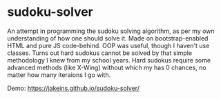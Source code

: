 # sudoku-solver
An attempt in programming the sudoku solving algorithm, as per my own understanding of how one should solve it.
Made on bootstrap-enabled HTML and pure JS code-behind. OOP was useful, though I haven't use classes.
Turns out hard sudokus cannot be solved by that simple methodology I knew from my school years.
Hard sudokus require some advanced methods (like X-Wing) without which my has 0 chances, no matter how many iteraions I go with.

Demo: https://jakeins.github.io/sudoku-solver/
